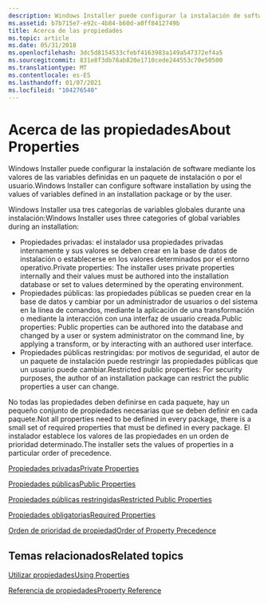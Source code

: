 ```yaml
---
description: Windows Installer puede configurar la instalación de software mediante los valores de las variables definidas en un paquete de instalación o por el usuario.
ms.assetid: b7b715e7-e92c-4b84-b60d-a0ff8412749b
title: Acerca de las propiedades
ms.topic: article
ms.date: 05/31/2018
ms.openlocfilehash: 3dc5d8154533cfebf4163983a149a547372ef4a5
ms.sourcegitcommit: 831e8f3db78ab820e1710cede244553c70e50500
ms.translationtype: MT
ms.contentlocale: es-ES
ms.lasthandoff: 01/07/2021
ms.locfileid: "104276540"
---
```

# <a name="about-properties"></a><span data-ttu-id="7cff2-103">Acerca de las propiedades</span><span class="sxs-lookup"><span data-stu-id="7cff2-103">About Properties</span></span>

<span data-ttu-id="7cff2-104">Windows Installer puede configurar la instalación de software mediante los valores de las variables definidas en un paquete de instalación o por el usuario.</span><span class="sxs-lookup"><span data-stu-id="7cff2-104">Windows Installer can configure software installation by using the values of variables defined in an installation package or by the user.</span></span>

<span data-ttu-id="7cff2-105">Windows Installer usa tres categorías de variables globales durante una instalación:</span><span class="sxs-lookup"><span data-stu-id="7cff2-105">Windows Installer uses three categories of global variables during an installation:</span></span>

-   <span data-ttu-id="7cff2-106">Propiedades privadas: el instalador usa propiedades privadas internamente y sus valores se deben crear en la base de datos de instalación o establecerse en los valores determinados por el entorno operativo.</span><span class="sxs-lookup"><span data-stu-id="7cff2-106">Private properties: The installer uses private properties internally and their values must be authored into the installation database or set to values determined by the operating environment.</span></span>
-   <span data-ttu-id="7cff2-107">Propiedades públicas: las propiedades públicas se pueden crear en la base de datos y cambiar por un administrador de usuarios o del sistema en la línea de comandos, mediante la aplicación de una transformación o mediante la interacción con una interfaz de usuario creada.</span><span class="sxs-lookup"><span data-stu-id="7cff2-107">Public properties: Public properties can be authored into the database and changed by a user or system administrator on the command line, by applying a transform, or by interacting with an authored user interface.</span></span>
-   <span data-ttu-id="7cff2-108">Propiedades públicas restringidas: por motivos de seguridad, el autor de un paquete de instalación puede restringir las propiedades públicas que un usuario puede cambiar.</span><span class="sxs-lookup"><span data-stu-id="7cff2-108">Restricted public properties: For security purposes, the author of an installation package can restrict the public properties a user can change.</span></span>

<span data-ttu-id="7cff2-109">No todas las propiedades deben definirse en cada paquete, hay un pequeño conjunto de propiedades necesarias que se deben definir en cada paquete.</span><span class="sxs-lookup"><span data-stu-id="7cff2-109">Not all properties need to be defined in every package, there is a small set of required properties that must be defined in every package.</span></span> <span data-ttu-id="7cff2-110">El instalador establece los valores de las propiedades en un orden de prioridad determinado.</span><span class="sxs-lookup"><span data-stu-id="7cff2-110">The installer sets the values of properties in a particular order of precedence.</span></span>

[<span data-ttu-id="7cff2-111">Propiedades privadas</span><span class="sxs-lookup"><span data-stu-id="7cff2-111">Private Properties</span></span>](private-properties.md)

[<span data-ttu-id="7cff2-112">Propiedades públicas</span><span class="sxs-lookup"><span data-stu-id="7cff2-112">Public Properties</span></span>](public-properties.md)

[<span data-ttu-id="7cff2-113">Propiedades públicas restringidas</span><span class="sxs-lookup"><span data-stu-id="7cff2-113">Restricted Public Properties</span></span>](restricted-public-properties.md)

[<span data-ttu-id="7cff2-114">Propiedades obligatorias</span><span class="sxs-lookup"><span data-stu-id="7cff2-114">Required Properties</span></span>](required-properties.md)

[<span data-ttu-id="7cff2-115">Orden de prioridad de propiedad</span><span class="sxs-lookup"><span data-stu-id="7cff2-115">Order of Property Precedence</span></span>](order-of-property-precedence.md)

## <a name="related-topics"></a><span data-ttu-id="7cff2-116">Temas relacionados</span><span class="sxs-lookup"><span data-stu-id="7cff2-116">Related topics</span></span>

<dl> <dt>

[<span data-ttu-id="7cff2-117">Utilizar propiedades</span><span class="sxs-lookup"><span data-stu-id="7cff2-117">Using Properties</span></span>](using-properties.md)
</dt> <dt>

[<span data-ttu-id="7cff2-118">Referencia de propiedades</span><span class="sxs-lookup"><span data-stu-id="7cff2-118">Property Reference</span></span>](property-reference.md)
</dt> </dl>

 

 



